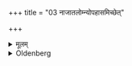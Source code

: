 +++
title = "03 नाजातलोम्न्योपहासमिच्छेत्"

+++

<details><summary>मूलम्</summary>

नाजातलोम्न्योपहासमिच्छेत् ३
</details>

<details><summary>Oldenberg</summary>

3. Nājātalomnyopahāsam icchet.
</details>
